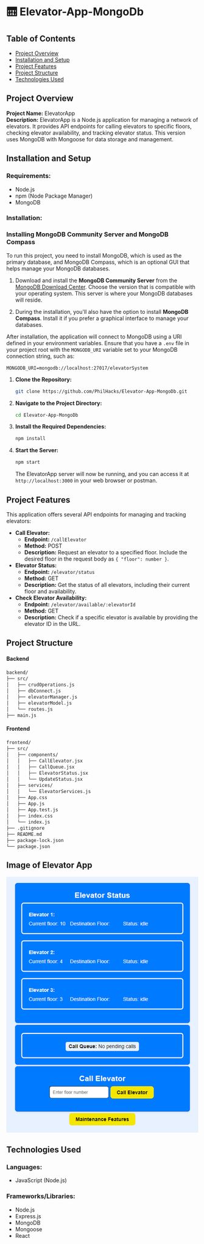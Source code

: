 # 🛗 Elevator-App-MongoDb

## Table of Contents

- [Project Overview](#project-overview)
- [Installation and Setup](#installation-and-setup)
- [Project Features](#project-features)
- [Project Structure](#project-structure)
- [Technologies Used](#technologies-used)

## Project Overview

**Project Name:** ElevatorApp  
**Description:** ElevatorApp is a Node.js application for managing a network of elevators. It provides API endpoints for calling elevators to specific floors, checking elevator availability, and tracking elevator status. This version uses MongoDB with Mongoose for data storage and management.

## Installation and Setup

### Requirements:

- Node.js
- npm (Node Package Manager)
- MongoDB

### Installation:

### Installing MongoDB Community Server and MongoDB Compass

To run this project, you need to install MongoDB, which is used as the primary database, and MongoDB Compass, which is an optional GUI that helps manage your MongoDB databases.

1. Download and install the **MongoDB Community Server** from the [MongoDB Download Center](https://www.mongodb.com/try/download/community). Choose the version that is compatible with your operating system. This server is where your MongoDB databases will reside.

2. During the installation, you'll also have the option to install **MongoDB Compass**. Install it if you prefer a graphical interface to manage your databases.

After installation, the application will connect to MongoDB using a URI defined in your environment variables. Ensure that you have a `.env` file in your project root with the `MONGODB_URI` variable set to your MongoDB connection string, such as:

```env
MONGODB_URI=mongodb://localhost:27017/elevatorSystem
```

1. **Clone the Repository:**
   ```bash
   git clone https://github.com/PhilHacks/Elevator-App-MongoDb.git
   ```
2. **Navigate to the Project Directory:**
   ```bash
   cd Elevator-App-MongoDb
   ```
3. **Install the Required Dependencies:**
   ```bash
   npm install
   ```
4. **Start the Server:**
   ```bash
   npm start
   ```
   The ElevatorApp server will now be running, and you can access it at `http://localhost:3000` in your web browser or postman.

## Project Features

This application offers several API endpoints for managing and tracking elevators:

- **Call Elevator:**
  - **Endpoint:** `/callElevator`
  - **Method:** POST
  - **Description:** Request an elevator to a specified floor. Include the desired floor in the request body as `{ "floor": number }`.
- **Elevator Status:**
  - **Endpoint:** `/elevator/status`
  - **Method:** GET
  - **Description:** Get the status of all elevators, including their current floor and availability.
- **Check Elevator Availability:**
  - **Endpoint:** `/elevator/available/:elevatorId`
  - **Method:** GET
  - **Description:** Check if a specific elevator is available by providing the elevator ID in the URL.

## Project Structure

#### Backend

```
backend/
├── src/
│   ├── crudOperations.js  
│   ├── dbConnect.js       
│   ├── elevatorManager.js 
│   ├── elevatorModel.js   
│   └── routes.js         
├── main.js                

```

#### Frontend

```
frontend/
├── src/
│   ├── components/
│   │   ├── CallElevator.jsx
│   │   ├── CallQueue.jsx
│   │   ├── ElevatorStatus.jsx
│   │   └── UpdateStatus.jsx
│   ├── services/
│   │   └── ElevatorServices.js
│   ├── App.css
│   ├── App.js
│   ├── App.test.js
│   ├── index.css
│   └── index.js
├── .gitignore
├── README.md
├── package-lock.json
└── package.json
```

## Image of Elevator App

![Elevator App Interface](./backend/img/appUI.png)

## Technologies Used

### Languages:

- JavaScript (Node.js)

### Frameworks/Libraries:

- Node.js
- Express.js
- MongoDB
- Mongoose
- React
  
